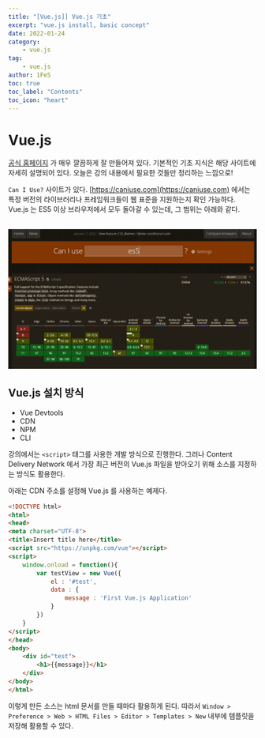 ```yaml
---
title: "[Vue.js]] Vue.js 기초"
excerpt: "vue.js install, basic concept"
date: 2022-01-24
category:
    - vue.js
tag:
    - vue.js
author: 1FeS
toc: true
toc_label: "Contents"
toc_icon: "heart"
---
```


# Vue.js

[공식 홈페이지](https://kr.vuejs.org/) 가 매우 깔끔하게 잘 만들어져 있다. 기본적인 기초 지식은 해당 사이트에 자세히 설명되어 있다. 오늘은 강의 내용에서 필요한 것들만 정리하는 느낌으로!

`Can I Use?` 사이트가 있다. [https://caniuse.com](https://caniuse.com) 에서는 특정 버전의 라이브러리나 프레임워크들이 웹 표준을 지원하는지 확인 가능하다. Vue.js 는 ES5 이상 브라우저에서 모두 돌아갈 수 있는데, 그 범위는 아래와 같다.

<br/>
<img src="/_img/2022-01-23/es5.jpg" style="margin: auto auto;">
<br/>

## Vue.js 설치 방식

- Vue Devtools
- CDN
- NPM
- CLI

강의에서는 `<script>` 태그를 사용한 개발 방식으로 진행한다. 그러나 Content Delivery Network 에서 가장 최근 버전의 Vue.js 파일을 받아오기 위해 소스를 지정하는 방식도 활용한다.

아래는 CDN 주소를 설정해 Vue.js 를 사용하는 예제다.

```html
<!DOCTYPE html>
<html>
<head>
<meta charset="UTF-8">
<title>Insert title here</title>
<script src="https://unpkg.com/vue"></script>
<script>
	window.onload = function(){
		var testView = new Vue({
			el : '#test',
			data : {
				message : 'First Vue.js Application'
			}
		})
	}
</script>
</head>
<body>
	<div id="test">
		<h1>{{message}}</h1>
	</div>
</body>
</html>
```

이렇게 만든 소스는 html 문서를 만들 때마다 활용하게 된다. 따라서 `Window > Preference > Web > HTML Files > Editor > Templates > New` 내부에 템플릿을 저장해 활용할 수 있다.

